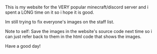 This is my website for the VERY popular minecraft/discord server and i spent a LONG time on it so i hope it is good.


Im still trying to fix everyone's images on the staff list.


Note to self: Save the images in the website's source code next time so i can just refer back to them in the html code that shows the images.

Have a good day!